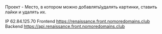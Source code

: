 Проект - Место, в котором можно добавлять\удалять картинки, ставить лайки и удалять их.


IP 62.84.125.70
Frontend https://renaissance.front.nomoredomains.club
Backend https://api.renaissance.front.nomoredomains.club
